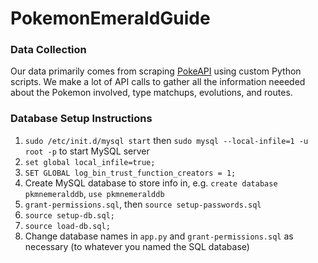 # PokemonEmeraldGuide

### Data Collection
Our data primarily comes from scraping [PokeAPI](https://pokeapi.co/) using custom Python scripts.
We make a lot of API calls to gather all the information neeeded about the Pokemon involved, type matchups,
evolutions, and routes.

### Database Setup Instructions
1. `sudo /etc/init.d/mysql start` then `sudo mysql --local-infile=1 -u root -p` to start MySQL server
2. `set global local_infile=true;`
3. `SET GLOBAL log_bin_trust_function_creators = 1;`
4. Create MySQL database to store info in, e.g. `create database pkmnemeralddb`, `use pkmnemeralddb`
5. `grant-permissions.sql`, then `source setup-passwords.sql`
6. `source setup-db.sql;`
7. `source load-db.sql;`
8. Change database names in `app.py` and `grant-permissions.sql` as necessary (to whatever you named the SQL database)

